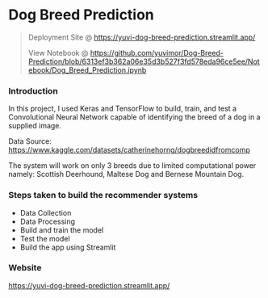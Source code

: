 # Dog Breed Prediction

> Deployment Site @ https://yuvi-dog-breed-prediction.streamlit.app/
> 
> View Notebook @ https://github.com/yuvimor/Dog-Breed-Prediction/blob/6313ef3b362a06e35d3b527f3fd578eda96ce5ee/Notebook/Dog_Breed_Prediction.ipynb

### Introduction
In this project, I used Keras and TensorFlow to build, train, and test a Convolutional Neural Network capable of identifying the breed of a dog in a supplied image.

Data Source: https://www.kaggle.com/datasets/catherinehorng/dogbreedidfromcomp

The system will work on only 3 breeds due to limited computational power namely: Scottish Deerhound, Maltese Dog and Bernese Mountain Dog.

### Steps taken to build the recommender systems
- Data Collection 
- Data Processing
- Build and train the model
- Test the model
- Build the app using Streamlit

### Website 
https://yuvi-dog-breed-prediction.streamlit.app/
